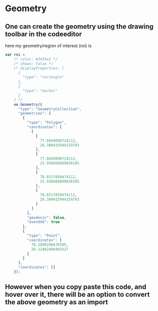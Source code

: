 # Geometry

## One can create the geometry using the drawing toolbar in the codeeditor

here my geometry/region of interest (roi) is

```javascript
var roi = 
    /* color: #3435e2 */
    /* shown: false */
    /* displayProperties: [
      {
        "type": "rectangle"
      },
      {
        "type": "marker"
      }
    ] */
    ee.Geometry({
      "type": "GeometryCollection",
      "geometries": [
        {
          "type": "Polygon",
          "coordinates": [
            [
              [
                77.6849090724112,
                26.380415944159793
              ],
              [
                77.6849090724112,
                25.936668899030185
              ],
              [
                78.6517059474112,
                25.936668899030185
              ],
              [
                78.6517059474112,
                26.380415944159793
              ]
            ]
          ],
          "geodesic": false,
          "evenOdd": true
        },
        {
          "type": "Point",
          "coordinates": [
            78.1890296670395,
            26.12462404403327
          ]
        }
      ],
      "coordinates": []
    });

```

## However when you copy paste this code, and hover over it, there will be an option to convert the above geometry as an import
